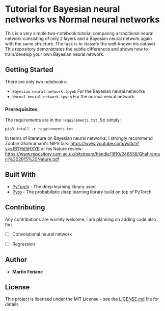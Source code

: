 # Tutorial for Bayesian neural networks vs Normal neural networks

This is a very simple two-notebook tutorial comparing a traditional neural network consisting of only 2 layers and a Bayesian neural network again with the same structure. The task is to classify the well-known iris dataset. This repository demonstrates the subtle differences and shows how to train/develop your own Bayesian neural network. 

## Getting Started

There are only two notebooks:

- `Bayesian neural network.ipynb` For the Bayesian neural networks
- `Normal neural network.ipynb` For the normal neural network

### Prerequisites

The requirements are in the `requirements.txt`. So simply: 

```
pip3 intall -r requirements.txt
```

In terms of literature on Bayesian neural networks, I strongly recommend Zoubin Ghahramani's NIPS talk: https://www.youtube.com/watch?v=v1BTHd5HXYE or his Nature review: https://www.repository.cam.ac.uk/bitstream/handle/1810/248538/Ghahramani%202015%20Nature.pdf


## Built With

* [PyTorch](https://pytorch.org/) - The deep learning library used
* [Pyro](http://docs.pyro.ai/en/0.2.1-release/index.html/) - The probabilistic deep learning library build on top of PyTorch

## Contributing

Any contributions are warmly welcome, I am planning on adding code also for:

- [ ] Convolutional neural network
- [ ] Regression


## Author

* **Martin Ferianc** 

## License

This project is licensed under the MIT License - see the [LICENSE.md](LICENSE.md) file for details

